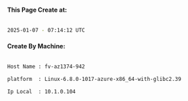 
   
#### This Page Create at:

```bash

2025-01-07 - 07:14:12 UTC

```

#### Create By Machine:

```bash

Host Name : fv-az1374-942

platform  : Linux-6.8.0-1017-azure-x86_64-with-glibc2.39

Ip Local  : 10.1.0.104

```

